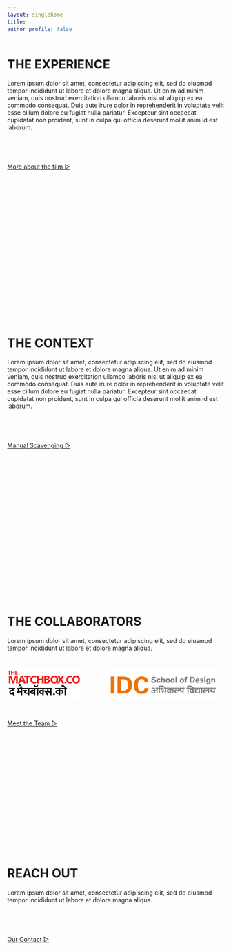 ```yaml
---
layout: singlehome
title: 
author_profile: false
---
```


<a name="aboutinfo"></a>
# THE EXPERIENCE
Lorem ipsum dolor sit amet, consectetur adipiscing elit, sed do eiusmod tempor incididunt ut labore et dolore magna aliqua. Ut enim ad minim veniam, quis nostrud exercitation ullamco laboris nisi ut aliquip ex ea commodo consequat. Duis aute irure dolor in reprehenderit in voluptate velit esse cillum dolore eu fugiat nulla pariatur. Excepteur sint occaecat cupidatat non proident, sunt in culpa qui officia deserunt mollit anim id est laborum.
<div style="height:200px; padding-top: 20px;  padding-bottom: 200px;">

<div class = "home-button" style="height:100px; padding-top: 40px;">     
 <a class = "home-button" href="{{ site.baseurl }}/about">More about the film ▷</a>       
</div> 
</div>

<a name="aboutinfo"></a>
# THE CONTEXT
Lorem ipsum dolor sit amet, consectetur adipiscing elit, sed do eiusmod tempor incididunt ut labore et dolore magna aliqua. Ut enim ad minim veniam, quis nostrud exercitation ullamco laboris nisi ut aliquip ex ea commodo consequat. Duis aute irure dolor in reprehenderit in voluptate velit esse cillum dolore eu fugiat nulla pariatur. Excepteur sint occaecat cupidatat non proident, sunt in culpa qui officia deserunt mollit anim id est laborum.
<div style="height:200px; padding-top: 20px;  padding-bottom: 200px;">
<div class = "home-button" style="height:100px; padding-top: 40px;">     
 <a class = "home-button" href="{{ site.baseurl }}/background">Manual Scavenging ▷</a>       
</div> 

</div>

<a name="teaminfo"></a>
# THE COLLABORATORS
Lorem ipsum dolor sit amet, consectetur adipiscing elit, sed do eiusmod tempor incididunt ut labore et dolore magna aliqua.
<div style="padding-top: 20px;  padding-bottom: 200px;">
<a href="https://www.thematchbox.co/" target="_blank"><img src="assets/img/mvrimages/partners_logo_tmb.png"></a>
&emsp;&emsp;&emsp;&emsp;	
<a href="http://www.idc.iitb.ac.in/" target="_blank"><img src="assets/img/mvrimages/partners_logo_idc.png"></a>

<div class = "home-button" style="height:100px; padding-top: 40px;">     
 <a class = "home-button" href="{{ site.baseurl }}/people">Meet the Team ▷</a>       
</div> 

</div>


<a name="contactinfo"></a>
# REACH OUT
Lorem ipsum dolor sit amet, consectetur adipiscing elit, sed do eiusmod tempor incididunt ut labore et dolore magna aliqua.
<div style="height:200px; padding-top: 20px;">

<div class = "home-button" style="height:100px; padding-top: 40px;">     
 <a class = "home-button" href="{{ site.baseurl }}/contact">Our Contact ▷</a>       
</div> 

</div>
